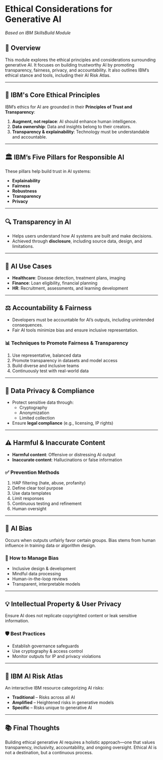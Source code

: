 # Ethical Considerations for Generative AI  
*Based on IBM SkillsBuild Module*

## 📌 Overview  
This module explores the ethical principles and considerations surrounding generative AI. It focuses on building trustworthy AI by promoting transparency, fairness, privacy, and accountability. It also outlines IBM’s ethical stance and tools, including their AI Risk Atlas.

---

## 🧭 IBM's Core Ethical Principles  
IBM’s ethics for AI are grounded in their **Principles of Trust and Transparency**:

1. **Augment, not replace**: AI should enhance human intelligence.
2. **Data ownership**: Data and insights belong to their creators.
3. **Transparency & explainability**: Technology must be understandable and accountable.

---

## 🏛️ IBM’s Five Pillars for Responsible AI  
These pillars help build trust in AI systems:

- **Explainability**  
- **Fairness**  
- **Robustness**  
- **Transparency**  
- **Privacy**

---

## 🔍 Transparency in AI  
- Helps users understand how AI systems are built and make decisions.  
- Achieved through **disclosure**, including source data, design, and limitations.

---

## 🏥 AI Use Cases  
- **Healthcare**: Disease detection, treatment plans, imaging  
- **Finance**: Loan eligibility, financial planning  
- **HR**: Recruitment, assessments, and learning development  

---

## ⚖️ Accountability & Fairness  
- Developers must be accountable for AI’s outputs, including unintended consequences.  
- Fair AI tools minimize bias and ensure inclusive representation.

### 📊 Techniques to Promote Fairness & Transparency  
1. Use representative, balanced data  
2. Promote transparency in datasets and model access  
3. Build diverse and inclusive teams  
4. Continuously test with real-world data  

---

## 🔐 Data Privacy & Compliance  
- Protect sensitive data through:
  - Cryptography
  - Anonymization
  - Limited collection
- Ensure **legal compliance** (e.g., licensing, IP rights)

---

## ⚠️ Harmful & Inaccurate Content  
- **Harmful content**: Offensive or distressing AI output  
- **Inaccurate content**: Hallucinations or false information

### ✅ Prevention Methods  
1. HAP filtering (hate, abuse, profanity)  
2. Define clear tool purpose  
3. Use data templates  
4. Limit responses  
5. Continuous testing and refinement  
6. Human oversight  

---

## 🤖 AI Bias  
Occurs when outputs unfairly favor certain groups. Bias stems from human influence in training data or algorithm design.

### 🎯 How to Manage Bias  
- Inclusive design & development  
- Mindful data processing  
- Human-in-the-loop reviews  
- Transparent, interpretable models  

---

## 💡 Intellectual Property & User Privacy  
Ensure AI does not replicate copyrighted content or leak sensitive information.

### 🛡️ Best Practices  
- Establish governance safeguards  
- Use cryptography & access control  
- Monitor outputs for IP and privacy violations  

---

## 🧭 IBM AI Risk Atlas  
An interactive IBM resource categorizing AI risks:

- **Traditional** – Risks across all AI  
- **Amplified** – Heightened risks in generative models  
- **Specific** – Risks unique to generative AI  

---

## 📚 Final Thoughts  
Building ethical generative AI requires a holistic approach—one that values transparency, inclusivity, accountability, and ongoing oversight. Ethical AI is not a destination, but a continuous process.
